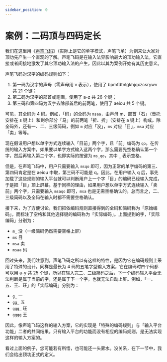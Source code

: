 ```yaml
---
sidebar_position: 0
---
```


# 案例：二码顶与四码定长

我们在这里用《[声笔飞码](https://sbxlm.github.io/sbfm/)》（实际上是它的单字模式，声笔飞单）为例来让大家对顶功先产生一个直观的了解。声笔飞码是在输入法界影响最大的顶功输入法，它直接或者间接地激发了其它顶功输入法的产生，因此以其为案例开始有其历史意义。

声笔飞码对汉字的编码规则如下：

1. 第一码为汉字的声母（零声母用 v 表示），使用了 bpmfdtnlgkhjqxzcsrywv 共 21 个键；
2. 第二码为汉字的部首或笔画，使用了 a-z 共 26 个键；
3. 第三码和第四码为汉字去除部首后的前两笔，使用了 aeiou 共 5 个键。

可见，其全码为 4 码。例如，「码」的全码为 `msaa`，由声母 m、部首「石」（音托安排在 s 键上）和剩余部分「马」的前两笔「折、折」（安排在 a 键上）构成。除全码外，还有一、二、三级简码，例如 `m` 对应「没」，`ms` 对应「目」，`msa` 对应「卖」等等。

现在假设用户想以单字方式连续输入「目前」两个字，且「前」编码为 `qo`。在传统的输入方案中，如果要以单字方式输入这两个字，那么需要先空格确认第一个字，然后再输入第二个字，也即实际的按键为 `ms_qo`，其中 `_` 表示空格。

但是，在声笔飞码中，用户只需要输入 `msqo` 即可，因为正常的单字编码的第三、第四码肯定是在 aeiou 中取，第三码不可能是 q。因此，在用户输入 q 后，事先加载了这些规则的输入平台就可以判断用户上一个字「目」的编码已经输入完成，于是把「目」顶上屏幕。基于同样的理由，如果用户想以单字方式连续输入「卖前」两个字，只需要输入 `msaqo` 即可，`msa` 也是无需空格确认的。总而言之，二、三级简码以及全码在输入时都不需要空格确认。

接下来，为了方便讨论，我们把依编码规则直接得到的全码和简码称为「原始编码」，而标注了空格和其他选择键的编码称为「实际编码」。上面提到的字，「实际编码」分别为：

- `m_` 没（一级简码仍然需要空格上屏）
- `ms` 目
- `msa` 卖
- `msaa` 码

回过头来，我们注意到，声笔飞码之所以有这样的特性，是因为它在编码规则上采用了特殊的设计。同样是最长为 4 码的五笔字型输入方案，它在编码时四个码都可以用 a-y 共 25 个键，所以在输入完二、三级简码之后，下一个编码输入平台无法判断是属于当前的字，还是属于下一个字，也就无法自动上屏。例如，「一、五、王、玨」的「实际编码」分别为：

- `g_` 一
- `gg_` 五
- `ggg_` 玨
- `gggg` 王

因此，像声笔飞码这样的输入方案，它的实现是「特殊的编码规则」与「输入平台功能」二者的共同结果。只有输入平台的功能而没有相应的编码规则，是无法实现这样的输入方案的。

看过上面的例子，您可能若有所悟，也可能还一头雾水。没关系，在下一节中，我们会给出顶功正式的定义。
